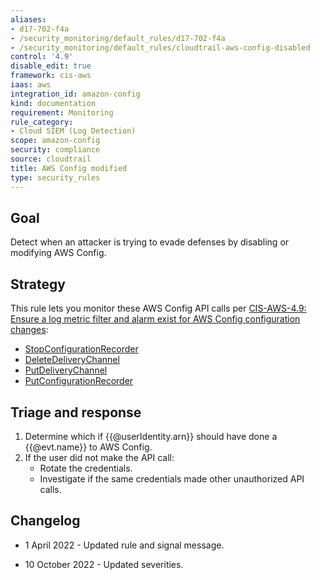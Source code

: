 ```yaml
---
aliases:
- d17-702-f4a
- /security_monitoring/default_rules/d17-702-f4a
- /security_monitoring/default_rules/cloudtrail-aws-config-disabled
control: '4.9'
disable_edit: true
framework: cis-aws
iaas: aws
integration_id: amazon-config
kind: documentation
requirement: Monitoring
rule_category:
- Cloud SIEM (Log Detection)
scope: amazon-config
security: compliance
source: cloudtrail
title: AWS Config modified
type: security_rules
---
```


## Goal
Detect when an attacker is trying to evade defenses by disabling or modifying AWS Config.

## Strategy
This rule lets you monitor these AWS Config API calls per [CIS-AWS-4.9: Ensure a log metric filter and alarm exist for AWS Config configuration changes][5]:

* [StopConfigurationRecorder][1] 
* [DeleteDeliveryChannel][2] 
* [PutDeliveryChannel][3]
* [PutConfigurationRecorder][4]

## Triage and response
1. Determine which if {{@userIdentity.arn}} should have done a {{@evt.name}} to AWS Config.
2. If the user did not make the API call:
   * Rotate the credentials.
   * Investigate if the same credentials made other unauthorized API calls.

[1]: https://docs.aws.amazon.com/config/latest/APIReference/API_StopConfigurationRecorder.html
[2]: https://docs.aws.amazon.com/config/latest/APIReference/API_DeleteDeliveryChannel.html
[3]: https://docs.aws.amazon.com/config/latest/APIReference/API_PutDeliveryChannel.html
[4]: https://docs.aws.amazon.com/config/latest/APIReference/API_PutConfigurationRecorder.html
[5]: https://docs.aws.amazon.com/config/latest/developerguide/operational-best-practices-for-cis_aws_benchmark_level_2.html

## Changelog
* 1 April 2022 - Updated rule and signal message.

* 10 October 2022 - Updated severities.
